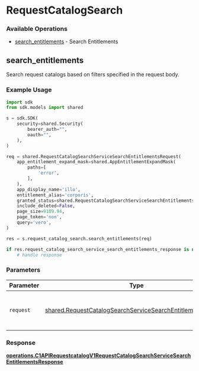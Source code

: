 # RequestCatalogSearch

### Available Operations

* [search_entitlements](#search_entitlements) - Search Entitlements

## search_entitlements

Search request catalogs based on filters specified in the request body.

### Example Usage

```python
import sdk
from sdk.models import shared

s = sdk.SDK(
    security=shared.Security(
        bearer_auth="",
        oauth="",
    ),
)

req = shared.RequestCatalogSearchServiceSearchEntitlementsRequest(
    app_entitlement_expand_mask=shared.AppEntitlementExpandMask(
        paths=[
            'error',
        ],
    ),
    app_display_name='illo',
    entitlement_alias='corporis',
    granted_status=shared.RequestCatalogSearchServiceSearchEntitlementsRequestGrantedStatus.GRANTED,
    include_deleted=False,
    page_size=9109.94,
    page_token='non',
    query='vero',
)

res = s.request_catalog_search.search_entitlements(req)

if res.request_catalog_search_service_search_entitlements_response is not None:
    # handle response
```

### Parameters

| Parameter                                                                                                                                  | Type                                                                                                                                       | Required                                                                                                                                   | Description                                                                                                                                |
| ------------------------------------------------------------------------------------------------------------------------------------------ | ------------------------------------------------------------------------------------------------------------------------------------------ | ------------------------------------------------------------------------------------------------------------------------------------------ | ------------------------------------------------------------------------------------------------------------------------------------------ |
| `request`                                                                                                                                  | [shared.RequestCatalogSearchServiceSearchEntitlementsRequest](../../models/shared/requestcatalogsearchservicesearchentitlementsrequest.md) | :heavy_check_mark:                                                                                                                         | The request object to use for the request.                                                                                                 |


### Response

**[operations.C1APIRequestcatalogV1RequestCatalogSearchServiceSearchEntitlementsResponse](../../models/operations/c1apirequestcatalogv1requestcatalogsearchservicesearchentitlementsresponse.md)**

